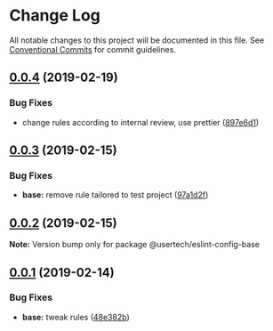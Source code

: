# Change Log

All notable changes to this project will be documented in this file.
See [Conventional Commits](https://conventionalcommits.org) for commit guidelines.

## [0.0.4](https://github.com/usertech/eslint-config/compare/v0.0.3...v0.0.4) (2019-02-19)


### Bug Fixes

* change rules according to internal review, use prettier ([897e6d1](https://github.com/usertech/eslint-config/commit/897e6d1))





## [0.0.3](https://github.com/usertech/eslint-config/compare/v0.0.2...v0.0.3) (2019-02-15)


### Bug Fixes

* **base:** remove rule tailored to test project ([97a1d2f](https://github.com/usertech/eslint-config/commit/97a1d2f))





## [0.0.2](https://github.com/usertech/eslint-config/compare/v0.0.1...v0.0.2) (2019-02-15)

**Note:** Version bump only for package @usertech/eslint-config-base





## [0.0.1](https://github.com/usertech/eslint-config/compare/v0.0.0...v0.0.1) (2019-02-14)


### Bug Fixes

* **base:** tweak rules ([48e382b](https://github.com/usertech/eslint-config/commit/48e382b))
